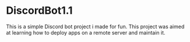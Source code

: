 # DiscordBot1.1
This is a simple Discord bot project i made for fun. This project was aimed at learning how to deploy apps on a remote server and maintain it. 
